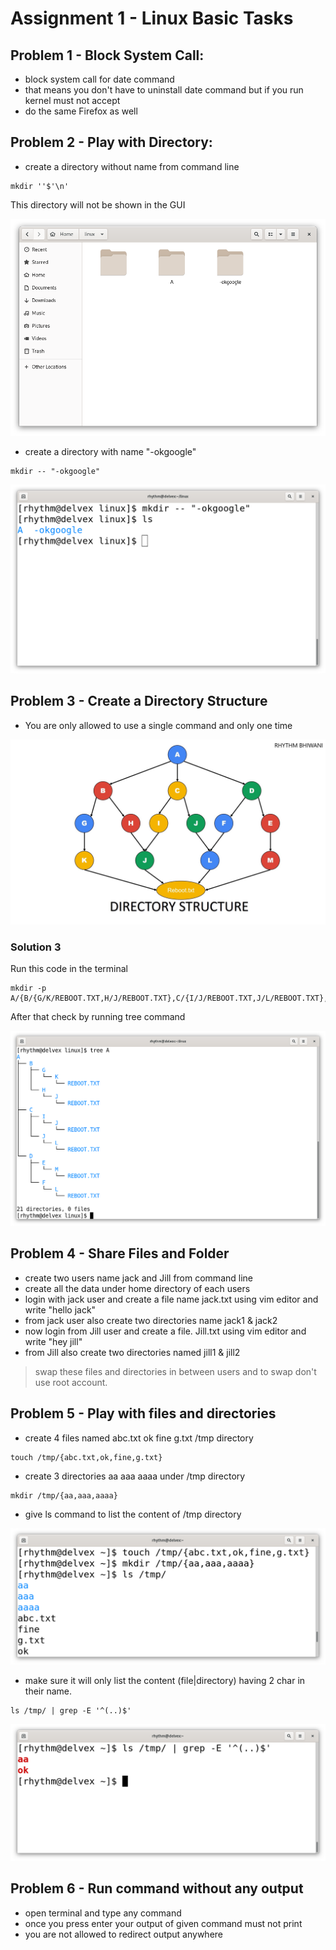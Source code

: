# Assignment 1 - Linux Basic Tasks
## Problem 1 - Block System Call:
* block system call for date command
* that means you don't have to uninstall date command but if you run kernel must not accept
* do the same Firefox as well


## Problem 2 - Play with Directory:
* create a directory without name from command line

```
mkdir ''$'\n'
```
This directory will not be shown in the GUI

![Folder without Name](images/ass1/FolderWithoutName.png)

* create a directory with name "-okgoogle"

```
mkdir -- "-okgoogle"
```
![Image of -okgoogle directory](images/ass1/mkdirOutput2-2.png)


## Problem 3 - Create a Directory Structure
* You are only allowed to use a single command and only one time

![Image of Directory Structure](images/ass1/dirstr.jpg)

### Solution 3
Run this code in the terminal
```
mkdir -p A/{B/{G/K/REBOOT.TXT,H/J/REBOOT.TXT},C/{I/J/REBOOT.TXT,J/L/REBOOT.TXT},D/{F/L/REBOOT.TXT,E/M/REBOOT.TXT}}
```
After that check by running tree command

![Output of tree command](images/ass1/treeOutput.png)

## Problem 4 - Share Files and Folder
* create two users name jack and Jill  from command line
* create all the data under home directory of each users
* login with jack user and create a file name  jack.txt using vim editor and write "hello jack"
* from jack user also create two directories name jack1 & jack2
* now login from Jill user and create a file. Jill.txt using vim editor and write "hey jill"
* from Jill also create two directories named jill1 & jill2
> swap these files and directories in between users  and to swap don't use root account.

## Problem 5 - Play with files and directories
* create  4 files named   abc.txt  ok  fine  g.txt  /tmp directory
```
touch /tmp/{abc.txt,ok,fine,g.txt}
```
* create  3  directories   aa aaa aaaa  under  /tmp directory
```
mkdir /tmp/{aa,aaa,aaaa}
```
* give ls command to  list the content of  /tmp directory

![Output of tree command](images/ass1/lsCommand.png)

* make sure it will only list the content (file|directory)  having 2 char in their name.
```
ls /tmp/ | grep -E '^(..)$'
```
![Output of tree command](images/ass1/only2Char.png)



## Problem 6 - Run command without any output
* open terminal and type any command
* once you press enter your output of given command must not  print
* you are not allowed to redirect output anywhere
